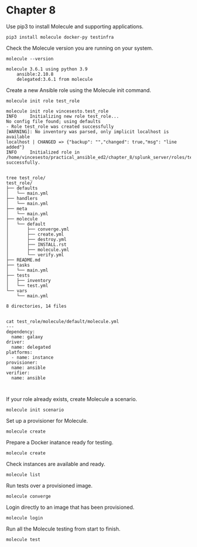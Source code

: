 # Chapter 8

Use pip3 to install Molecule and supporting applications.
```
pip3 install molecule docker-py testinfra
```
Check the Molecule version you are running on your system.
```
molecule --version

molecule 3.6.1 using python 3.9 
    ansible:2.10.8
    delegated:3.6.1 from molecule

```
Create a new Ansible role using the Molecule init command.
```
molecule init role test_role

molecule init role vincesesto.test_role
INFO     Initializing new role test_role...
No config file found; using defaults
- Role test_role was created successfully
[WARNING]: No inventory was parsed, only implicit localhost is available
localhost | CHANGED => {"backup": "","changed": true,"msg": "line added"}
INFO     Initialized role in /home/vincesesto/practical_ansible_ed2/chapter_8/splunk_server/roles/test_role successfully.


tree test_role/
test_role/
├── defaults
│   └── main.yml
├── handlers
│   └── main.yml
├── meta
│   └── main.yml
├── molecule
│   └── default
│       ├── converge.yml
│       ├── create.yml
│       ├── destroy.yml
│       ├── INSTALL.rst
│       ├── molecule.yml
│       └── verify.yml
├── README.md
├── tasks
│   └── main.yml
├── tests
│   ├── inventory
│   └── test.yml
└── vars
    └── main.yml

8 directories, 14 files


cat test_role/molecule/default/molecule.yml 
---
dependency:
  name: galaxy
driver:
  name: delegated
platforms:
  - name: instance
provisioner:
  name: ansible
verifier:
  name: ansible



```
If your role already exists, create Molecule a scenario.
```
molecule init scenario 
```
Set up a provisioner for Molecule.
```
molecule create 
```
Prepare a Docker inatance ready for testing.
```
molecule create
```
Check instances are available and ready.
```
molecule list
```
Run tests over a provisioned image.
```
molecule converge
```
Login directly to an image that has been provisioned.
```
molecule login
```
Run all the Molecule testing from start to finish.
```
molecule test
```

